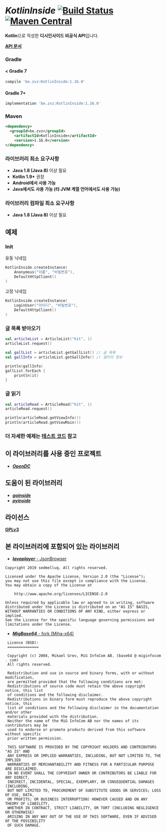 # *KotlinInside* [![Build Status](https://github.com/organization/KotlinInside/workflows/Java%20CI/badge.svg)](https://github.com/organization/KotlinInside/actions) [![Maven Central](https://maven-badges.herokuapp.com/maven-central/be.zvz/KotlinInside/badge.svg)](https://maven-badges.herokuapp.com/maven-central/be.zvz/KotlinInside)


**Kotlin**으로 작성한 **디시인사이드 비공식 API**입니다.

[**API 문서**](https://organization.github.io/KotlinInside/)

### Gradle

#### < Gradle 7

```groovy
compile 'be.zvz:KotlinInside:1.16.0'
```

#### Gradle 7+

```groovy
implementation 'be.zvz:KotlinInside:1.16.0'
```

### Maven

```xml
<dependency>
  <groupId>be.zvz</groupId>
    <artifactId>KotlinInside</artifactId>
    <version>1.16.0</version>
</dependency>
```

### 라이브러리 최소 요구사항

- **Java 1.8 (Java 8)** 이상 필요
- **Kotlin 1.9+** 권장
- **Android에서 사용 가능**
- **Java에서도 사용 가능 (타 JVM 계열 언어에서도 사용 가능)**

### 라이브러리 컴파일 최소 요구사항

- **Java 1.8 (Java 8)** 이상 필요

## 예제

### Init

유동 닉네임

```kotlin
KotlinInside.createInstance(
    Anonymous("이름", "비밀번호"),
    DefaultHttpClient()
)
```

고정 닉네임

```kotlin
KotlinInside.createInstance(
    LoginUser("아이디", "비밀번호"),
    DefaultHttpClient()
)
```

### 글 목록 받아오기

```kotlin
val articleList = ArticleList("hit", 1)
articleList.request()

val gallList = articleList.getGallList() // 글 목록
val gallInfo = articleList.getGallInfo() // 갤러리 정보

println(gallInfo)
gallList.forEach {
    println(it)
}
```

### 글 읽기

```kotlin
val articleRead = ArticleRead("hit", 1)
articleRead.request()

println(articleRead.getViewInfo())
println(articleRead.getViewMain())
```

### 더 자세한 예제는 [**테스트 코드**](https://github.com/organization/KotlinInside/blob/master/src/test/kotlin/be/zvz/kotlininside/KotlinInsideTest.kt) 참고

## 이 라이브러리를 사용 중인 프로젝트

- [***OpenDC***](https://github.com/organization/OpenDC)

## 도움이 된 라이브러리

- [***goinside***](https://github.com/geeksbaek/goinside)
- [***pyinside***](https://github.com/Jeongsj/pyinside)

## 라이선스

[**GPLv3**](https://github.com/organization/KotlinInside/blob/master/LICENSE)

## 본 라이브러리에 포함되어 있는 라이브러리

- [***lavaplayer*** - JsonBrowser](https://github.com/sedmelluq/lavaplayer/blob/master/main/src/main/java/com/sedmelluq/discord/lavaplayer/tools/JsonBrowser.java)
```
Copyright 2019 sedmelluq. All rights reserved.

Licensed under the Apache License, Version 2.0 (the "License");
you may not use this file except in compliance with the License.
You may obtain a copy of the License at

    http://www.apache.org/licenses/LICENSE-2.0

Unless required by applicable law or agreed to in writing, software
distributed under the License is distributed on an "AS IS" BASIS,
WITHOUT WARRANTIES OR CONDITIONS OF ANY KIND, either express or implied.
See the License for the specific language governing permissions and
limitations under the License.
```
 - [***MigBase64*** - fork (Miha-x64)](https://github.com/Miha-x64/migbase64/tree/smaller-static)
```
 Licence (BSD):
 ==============

 Copyright (c) 2004, Mikael Grev, MiG InfoCom AB. (base64 @ miginfocom . com)
 All rights reserved.

 Redistribution and use in source and binary forms, with or without modification,
 are permitted provided that the following conditions are met:
 Redistributions of source code must retain the above copyright notice, this list
 of conditions and the following disclaimer.
 Redistributions in binary form must reproduce the above copyright notice, this
 list of conditions and the following disclaimer in the documentation and/or other
 materials provided with the distribution.
 Neither the name of the MiG InfoCom AB nor the names of its contributors may be
 used to endorse or promote products derived from this software without specific
 prior written permission.

 THIS SOFTWARE IS PROVIDED BY THE COPYRIGHT HOLDERS AND CONTRIBUTORS "AS IS" AND
 ANY EXPRESS OR IMPLIED WARRANTIES, INCLUDING, BUT NOT LIMITED TO, THE IMPLIED
 WARRANTIES OF MERCHANTABILITY AND FITNESS FOR A PARTICULAR PURPOSE ARE DISCLAIMED.
 IN NO EVENT SHALL THE COPYRIGHT OWNER OR CONTRIBUTORS BE LIABLE FOR ANY DIRECT,
 INDIRECT, INCIDENTAL, SPECIAL, EXEMPLARY, OR CONSEQUENTIAL DAMAGES (INCLUDING,
 BUT NOT LIMITED TO, PROCUREMENT OF SUBSTITUTE GOODS OR SERVICES; LOSS OF USE, DATA,
 OR PROFITS; OR BUSINESS INTERRUPTION) HOWEVER CAUSED AND ON ANY THEORY OF LIABILITY,
 WHETHER IN CONTRACT, STRICT LIABILITY, OR TORT (INCLUDING NEGLIGENCE OR OTHERWISE)
 ARISING IN ANY WAY OUT OF THE USE OF THIS SOFTWARE, EVEN IF ADVISED OF THE POSSIBILITY
 OF SUCH DAMAGE.
```
